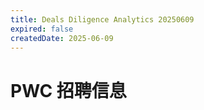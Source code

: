 ```yaml
---
title: Deals Diligence Analytics 20250609
expired: false
createdDate: 2025-06-09
---
```


# PWC 招聘信息

<JobPostingTable job-posting-json-path="pwc/data/deals-diligence-analytics-20250609.json" />
